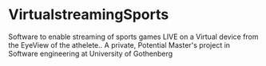 # VirtualstreamingSports
Software to enable streaming of sports games LIVE on a Virtual device from the EyeView of the athelete.. A private, Potential Master's project in Software engineering at University of Gothenberg 
